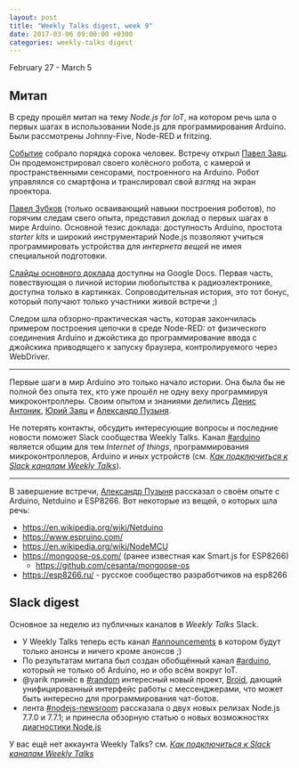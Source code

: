 ```yaml
---
layout: post
title: "Weekly Talks digest, week 9"
date: 2017-03-06 09:00:00 +0300
categories: weekly-talks digest
---
```


February 27 - March 5

## Митап

В среду прошёл митап на тему _Node.js for IoT_, на котором речь шла о первых
шагах в использовании Node.js для программирования Arduino. Были рассмотрены
Johnny-Five, Node-RED и fritzing.

[Событие][] собрало порядка сорока человек. Встречу открыл [Павел Заяц][]. Он
продемонстрировал своего колёсного робота, с камерой и пространственными
сенсорами, построенного на Arduino. Робот управлялся со смартфона и
транслировал свой _взгляд_ на экран проектора.

[Событие]: https://www.facebook.com/events/157821608061410/
[Павел Заяц]: https://vk.com/ded_c_balalaikoi

[Павел Зубков][] (только осваивающий навыки построения роботов), по горячим
следам свего опыта, представил доклад о первых шагах в мире Arduino. Основной
тезис доклада: доступность Arduino, простота _starter kits_ и широкий
инструментарий Node.js позволяют учиться программировать устройства для
_интернета вещей_ не имея специальной подготовки.

[Павел Зубков]: https://www.facebook.com/pavel.zubkou

[Слайды основного доклада][slides] доступны на Google Docs. Первая часть,
повествующая о личной истории любопытства к радиоэлектронике, доступна только
в картинках. Сопроводительная история, это тот бонус, который получают только
участники живой встречи ;)

[slides]: https://docs.google.com/presentation/d/14yaGIR_gkd2sT4VOl6PqSuc3PYE6dqnqIH55MjQXWLA

Следом шла обзорно-практическая часть, которая
закончилась примером построения цепочки в среде Node-RED: от физического
соединения Arduino и джойстика до программирование ввода с джойскика
приводящего к запуску браузера, контролируемого через WebDriver.

---

Первые шаги в мир Arduino это только начало истории. Она была бы не полной без
опыта тех, кто уже прошёл не одну веху программируя микроконтроллеры. Своим
опытом и знаниями делились [Денис Антоник][], [Юрий Заяц][] и
[Александр Пузыня][].

[Денис Антоник]: https://vk.com/id6887066
[Юрий Заяц]: https://www.facebook.com/yury.zayats.1
[Александр Пузыня]: https://www.facebook.com/profile.php?id=100001527677861

Не потерять контакты, обсудить интересующие вопросы и последние новости поможет
Slack сообщества Weekly Talks. Канал [#arduino][] является общим для тем
_Internet of things_, программирования микроконтроллеров, Arduino и иных
устройств (см. [_Как подключиться к Slack каналам Weekly Talks_][how-to-slack]).

[how-to-slack]: ../how-to-slack.md

---

В завершение встречи, [Александр Пузыня][] рассказал о своём опыте с Arduino,
Netduino и ESP8266. Вот некоторые из вещей, о которых шла речь:

- https://en.wikipedia.org/wiki/Netduino
- https://www.espruino.com/
- https://en.wikipedia.org/wiki/NodeMCU
- https://mongoose-os.com/ (ранее известная как Smart.js for ESP8266)
  - https://github.com/cesanta/mongoose-os
- https://esp8266.ru/ - русское сообщество разработчиков на esp8266

## Slack digest

Основное за неделю из публичных каналов в _Weekly Talks_ Slack.

- У Weekly Talks теперь есть канал [#announcements][] в котором будут только
  анонсы и ничего кроме анонсов ;)
- По результатам митапа был создан обобщённый канал [#arduino][], который не
  только об Arduino, но и обо всём вокруг IoT.
- @yarik принёс в [#random][] интересный новый проект, [Broid][], дающий
  унифицированный интерфейс работы с мессенджерами, что может быть интересно
  для программирования чат-ботов.
- лента [#nodejs-newsroom][] рассказала о двух новых релизах Node.js 7.7.0 и
  7.7.1; и принесла обзорную статью о новых возможностях
  [диагностики Node.js][diag]

[#announcements]: https://weekly-talks.slack.com/messages/announcements/
[#arduino]: https://weekly-talks.slack.com/messages/arduino/
[#random]: https://weekly-talks.slack.com/messages/random/
[#nodejs-newsroom]: https://weekly-talks.slack.com/messages/nodejs-newsroom/
[Broid]: https://github.com/broidHQ/integrations
[diag]: https://nodejs.org/en/blog/wg/diag-wg-update-2017-02/

У вас ещё нет аккаунта Weekly Talks? см. [_Как подключиться к Slack каналам Weekly Talks_][how-to-slack]

